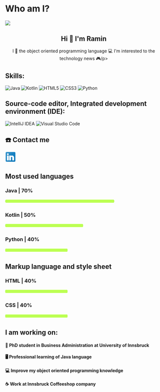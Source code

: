 


# Who am I?
<img align = "center" src ="https://github.com/raminabolghasemi/raminabolghasemi/assets/126275041/4fc50f64-3954-4cef-b605-5207cb9d2ddd.svg">

<h2 align ="center"> Hi 👋 I'm Ramin </h2>

<p align ="center"> I 💟 the object oriented programming language 💻 I'm  interested to the technology news  🎮/p>



<h2 align ="left"> Skills: </h2>

![Java](https://img.shields.io/badge/java-%23ED8B00.svg?style=for-the-badge&logo=openjdk&logoColor=white) ![Kotlin](https://img.shields.io/badge/kotlin-%237F52FF.svg?style=for-the-badge&logo=kotlin&logoColor=white) ![HTML5](https://img.shields.io/badge/html5-%23E34F26.svg?style=for-the-badge&logo=html5&logoColor=white) ![CSS3](https://img.shields.io/badge/css3-%231572B6.svg?style=for-the-badge&logo=css3&logoColor=white) ![Python](https://img.shields.io/badge/python-3670A0?style=for-the-badge&logo=python&logoColor=ffdd54)

<h2 align ="left"> Source-code editor, Integrated development environment (IDE):</h2>

![IntelliJ IDEA](https://img.shields.io/badge/IntelliJIDEA-000000.svg?style=for-the-badge&logo=intellij-idea&logoColor=white) ![Visual Studio Code](https://img.shields.io/badge/Visual%20Studio%20Code-0078d7.svg?style=for-the-badge&logo=visual-studio-code&logoColor=white) 

<h2 align ="left"> ☎️ Contact me </h2>

<a href="https://at.linkedin.com/in/ramin-abolghasemi-komleh-b32510295"> <img src="https://github.com/raminabolghasemi/raminabolghasemi/blob/main/image/icons8-linkedin-logo-34.png?raw=true"> </a>

<h2 align ="left"> Most used languages </h2>
<h3 align ="left"> Java | 70% </h3> <img src ="https://github.com/raminabolghasemi/raminabolghasemi/blob/main/image/bar.png?raw=true" height= "16px" width="350px">
<h3 align ="left"> Kotlin | 50% </h3> <img src ="https://github.com/raminabolghasemi/raminabolghasemi/blob/main/image/bar.png?raw=true" height= "16px" width="250px">
<h3 align ="left"> Python | 40% </h3> <img src ="https://github.com/raminabolghasemi/raminabolghasemi/blob/main/image/bar.png?raw=true" height= "16px" width="200px">

<h2 align ="left"> Markup language and style sheet </h2>

<h3 align ="left"> HTML | 40% </h3> <img src ="https://github.com/raminabolghasemi/raminabolghasemi/blob/main/image/bar.png?raw=true" height= "16px" width="200px">
<h3 align ="left"> CSS | 40% </h3> <img src ="https://github.com/raminabolghasemi/raminabolghasemi/blob/main/image/bar.png?raw=true" height= "16px" width="200px">


<h2 align ="left"> I am working on: </h2>

<h4 align ="left"> 🎒 PhD student in Business Administration at University of Innsbruck </h4>
<h4 align ="left"> 🖥 Professional learning of Java language </h4>
<h4 align ="left"> 💻 Improve my object oriented programming knowledge </h4>
<h4 align ="left"> ☕️ Work at Innsbruck Coffeeshop company </h4>

